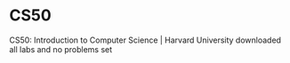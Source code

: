 # CS50
CS50: Introduction to Computer Science | Harvard University
downloaded all labs and no problems set

